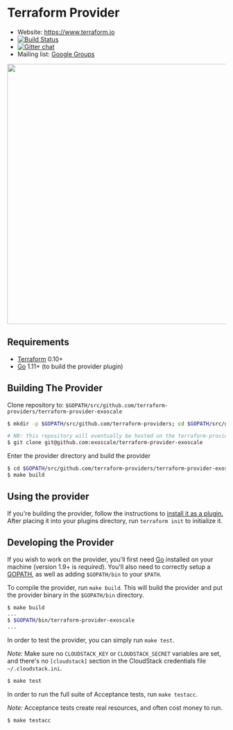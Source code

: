 Terraform Provider
==================

- Website: https://www.terraform.io
- [![Build Status](https://travis-ci.org/exoscale/terraform-provider-exoscale.svg?branch=master)](https://travis-ci.org/exoscale/terraform-provider-exoscale)
- [![Gitter chat](https://badges.gitter.im/hashicorp-terraform/Lobby.png)](https://gitter.im/hashicorp-terraform/Lobby)
- Mailing list: [Google Groups](http://groups.google.com/group/terraform-tool)

<img src="https://cdn.rawgit.com/hashicorp/terraform-website/master/content/source/assets/images/logo-hashicorp.svg" width="600px">

Requirements
------------

-   [Terraform](https://www.terraform.io/downloads.html) 0.10+
-   [Go](https://golang.org/doc/install) 1.11+ (to build the provider plugin)

Building The Provider
---------------------

Clone repository to: `$GOPATH/src/github.com/terraform-providers/terraform-provider-exoscale`

```sh
$ mkdir -p $GOPATH/src/github.com/terraform-providers; cd $GOPATH/src/github.com/terraform-providers

# NB: this repository will eventually be hosted on the terraform-providers organization
$ git clone git@github.com:exoscale/terraform-provider-exoscale
```

Enter the provider directory and build the provider

```sh
$ cd $GOPATH/src/github.com/terraform-providers/terraform-provider-exoscale
$ make build
```

Using the provider
----------------------
If you're building the provider, follow the instructions to [install it as a plugin.](https://www.terraform.io/docs/configuration/providers.html#third-party-plugins) After placing it into your plugins directory,  run `terraform init` to initialize it.

Developing the Provider
---------------------------

If you wish to work on the provider, you'll first need [Go](http://www.golang.org) installed on your machine (version 1.9+ is *required*). You'll also need to correctly setup a [GOPATH](http://golang.org/doc/code.html#GOPATH), as well as adding `$GOPATH/bin` to your `$PATH`.

To compile the provider, run `make build`. This will build the provider and put the provider binary in the `$GOPATH/bin` directory.

```sh
$ make build
...
$ $GOPATH/bin/terraform-provider-exoscale
...
```

In order to test the provider, you can simply run `make test`.

*Note:* Make sure no `CLOUDSTACK_KEY` or `CLOUDSTACK_SECRET` variables are set, and there's no `[cloudstack]` section in the CloudStack credentials file `~/.cloudstack.ini`.

```sh
$ make test
```

In order to run the full suite of Acceptance tests, run `make testacc`.

*Note:* Acceptance tests create real resources, and often cost money to run.

```sh
$ make testacc
```
